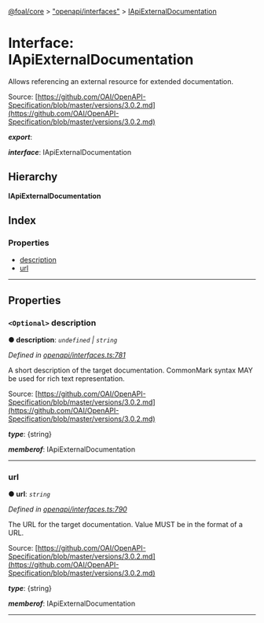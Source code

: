 [@foal/core](../README.md) > ["openapi/interfaces"](../modules/_openapi_interfaces_.md) > [IApiExternalDocumentation](../interfaces/_openapi_interfaces_.iapiexternaldocumentation.md)

# Interface: IApiExternalDocumentation

Allows referencing an external resource for extended documentation.

Source: [https://github.com/OAI/OpenAPI-Specification/blob/master/versions/3.0.2.md](https://github.com/OAI/OpenAPI-Specification/blob/master/versions/3.0.2.md)

*__export__*: 

*__interface__*: IApiExternalDocumentation

## Hierarchy

**IApiExternalDocumentation**

## Index

### Properties

* [description](_openapi_interfaces_.iapiexternaldocumentation.md#description)
* [url](_openapi_interfaces_.iapiexternaldocumentation.md#url)

---

## Properties

<a id="description"></a>

### `<Optional>` description

**● description**: *`undefined` \| `string`*

*Defined in [openapi/interfaces.ts:781](https://github.com/FoalTS/foal/blob/cf326d07/packages/core/src/openapi/interfaces.ts#L781)*

A short description of the target documentation. CommonMark syntax MAY be used for rich text representation.

Source: [https://github.com/OAI/OpenAPI-Specification/blob/master/versions/3.0.2.md](https://github.com/OAI/OpenAPI-Specification/blob/master/versions/3.0.2.md)

*__type__*: {string}

*__memberof__*: IApiExternalDocumentation

___
<a id="url"></a>

###  url

**● url**: *`string`*

*Defined in [openapi/interfaces.ts:790](https://github.com/FoalTS/foal/blob/cf326d07/packages/core/src/openapi/interfaces.ts#L790)*

The URL for the target documentation. Value MUST be in the format of a URL.

Source: [https://github.com/OAI/OpenAPI-Specification/blob/master/versions/3.0.2.md](https://github.com/OAI/OpenAPI-Specification/blob/master/versions/3.0.2.md)

*__type__*: {string}

*__memberof__*: IApiExternalDocumentation

___

